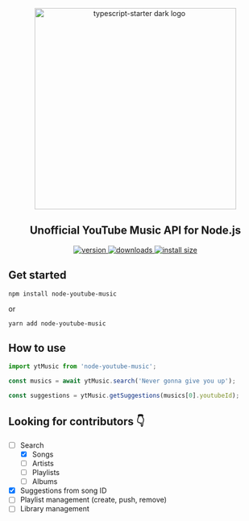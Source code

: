 <p align="center">
    <img width="400" alt="typescript-starter dark logo" src="https://user-images.githubusercontent.com/16015833/103463862-d9ee3200-4d2f-11eb-96d2-e02f5a5c9637.png" style="max-width:100%;">

<h2 align="center">
    Unofficial YouTube Music API for Node.js
</h2>

<p align="center">
  <a href="https://www.npmjs.com/package/node-youtube-music">
    <img src="https://img.shields.io/npm/v/node-youtube-music.svg" alt="version" />
  </a>
  <a href="https://npmjs.org/package/node-youtube-music">
    <img src="https://img.shields.io/npm/dm/node-youtube-music.svg" alt="downloads" />
  </a>
   <a href="https://packagephobia.now.sh/result?p=node-youtube-music">
    <img src="https://packagephobia.now.sh/badge?p=node-youtube-music" alt="install size" />
  </a>
</p>

## Get started

```shell
npm install node-youtube-music
```

or

```shell
yarn add node-youtube-music
```

## How to use

```ts
import ytMusic from 'node-youtube-music';

const musics = await ytMusic.search('Never gonna give you up');

const suggestions = ytMusic.getSuggestions(musics[0].youtubeId);
```

## Looking for contributors 👇

- [ ] Search
  - [x] Songs
  - [ ] Artists
  - [ ] Playlists
  - [ ] Albums
- [x] Suggestions from song ID
- [ ] Playlist management (create, push, remove)
- [ ] Library management
